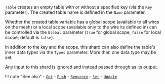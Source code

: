 `Table` creates an empty table with or without a specified key (via the `Key` parameter). The created table name is defined in the `Name` parameter.

Whether the created table variable has a global scope (available to all wires on the mesh) or a local scope (available only to the wire its defined in) can be controlled via the `Global` parameter (`true` for global scope, `false` for local scope; default is `false`).

In addition to the key and the scope, this shard can also define the table's inner data types via the `Types` parameter. More than one data type may be set.

Any input to this shard is ignored and instead passed through as its output.

!!! note "See also"
    - [`Get`](../Get)
    - [`Push`](../Push)
    - [`Sequence`](../Sequence)
    - [`Set`](../Set)
    - [`Update`](../Update)
